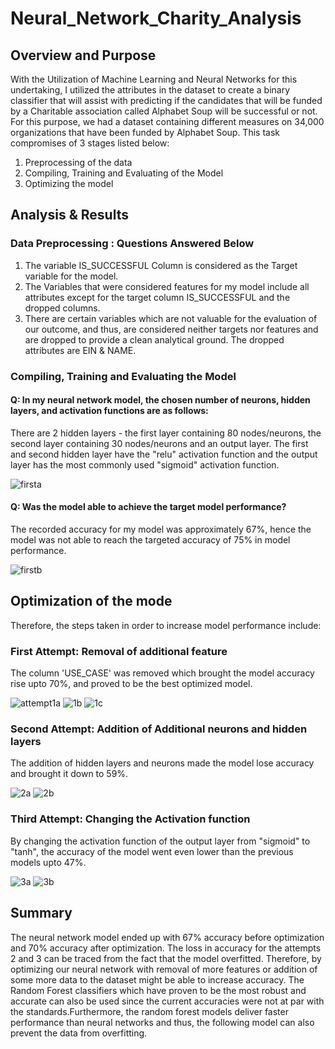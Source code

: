 # Neural_Network_Charity_Analysis

## Overview and Purpose
With the Utilization of Machine Learning and Neural Networks for this undertaking, I utilized the attributes in the dataset to create a binary classifier that will assist with predicting if the candidates that will be funded by a Charitable association called Alphabet Soup will be successful or not. 
For this purpose, we had a dataset containing different measures on 34,000 organizations that have been funded by Alphabet Soup. 
This task compromises of 3 stages listed below:

1. Preprocessing of the data
2. Compiling, Training and Evaluating of the Model
3. Optimizing the model

## Analysis & Results

### Data Preprocessing : Questions Answered Below
1. The variable IS_SUCCESSFUL Column is considered as the Target variable for the model.
2. The Variables that were considered features for my model include all attributes except for the target column IS_SUCCESSFUL and the dropped columns.
2. There are certain variables which are not valuable for the evaluation of our outcome, and thus, are considered neither targets nor features and are dropped to provide a clean analytical ground. The dropped attributes are EIN & NAME.

### Compiling, Training and Evaluating the Model
#### Q: In my neural network model, the chosen number of neurons, hidden layers, and activation functions are as follows:

There are 2 hidden layers - the first layer containing 80 nodes/neurons, the second layer containing 30 nodes/neurons and an output layer.
The first and second hidden layer have the "relu" activation function and the output layer has the most commonly used "sigmoid" activation function.

![firsta](https://user-images.githubusercontent.com/86158802/140626421-b1a860c5-0399-4bd1-ad51-5dc28153826a.PNG)

#### Q: Was the model able to achieve the target model performance?
The recorded accuracy for my model was approximately 67%, hence the model was not able to reach the targeted accuracy of 75% in model performance.

![firstb](https://user-images.githubusercontent.com/86158802/140626429-c2c03bf7-e5e8-43ac-9623-a37915817dc5.PNG)


## Optimization of the mode
Therefore, the steps taken in order to increase model performance include:

### First Attempt: Removal of additional feature
The column 'USE_CASE' was removed which brought the model accuracy rise upto 70%, and proved to be the best optimized model.

![attempt1a](https://user-images.githubusercontent.com/86158802/140626437-08f0e247-1e5c-49a5-a3f9-992db6ada934.PNG)
![1b](https://user-images.githubusercontent.com/86158802/140626439-152d6c16-dbe2-4b21-9c79-6147b3d828c3.PNG)
![1c](https://user-images.githubusercontent.com/86158802/140626441-174ec285-b3af-4c0c-b058-ff2e196a97ab.PNG)

### Second Attempt: Addition of Additional neurons and hidden layers
The addition of hidden layers and neurons made the model lose accuracy and brought it down to 59%.

![2a](https://user-images.githubusercontent.com/86158802/140626443-8494deb5-6a06-432d-88e5-5c9a130f05af.PNG)
![2b](https://user-images.githubusercontent.com/86158802/140626445-f14da2cb-9aba-47dd-935a-0a9fdbd2a8f9.PNG)

### Third Attempt: Changing the Activation function 
By changing the activation function of the output layer from "sigmoid" to "tanh", the accuracy of the model went even lower than the previous models upto 47%.

![3a](https://user-images.githubusercontent.com/86158802/140626452-fee906c3-94e3-4afc-83c4-70c0e563c952.PNG)
![3b](https://user-images.githubusercontent.com/86158802/140626459-f4cfbb8c-5976-49dd-93db-aab5e7092886.PNG)

## Summary
The neural network model ended up with 67% accuracy before optimization and 70% accuracy after optimization. The loss in accuracy for the attempts 2 and 3 can be traced from the fact that the model overfitted. Therefore, by optimizing our neural network with removal of more features or addition of some more data to the dataset might be able to increase accuracy. The Random Forest classifiers which have proven to be the most robust and accurate can also be used since the current accuracies were not at par with the standards.Furthermore, the random forest models deliver faster performance than neural networks and thus, the following model can also prevent the data from overfitting.
